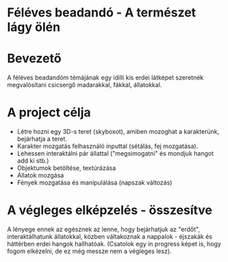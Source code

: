 # Féléves beadandó - A természet lágy ölén
# Bevezető
A féléves beadandóm témájának egy idilli kis erdei látképet szeretnék megvalósítani csicsergő madarakkal, fákkal, állatokkal.
# A project célja
- Létre hozni egy 3D-s teret (skyboxot), amiben mozoghat a karakterünk, bejárhatja a teret.
- Karakter mozgatás felhasználó inputtal (sétálás, fej mozgatása).
- Lehessen interaktálni pár állattal ("megsimogatni" és mondjuk hangot add ki stb.)
- Objektumok betöltése, textúrázása
- Állatok mozgása
- Fények mozgatása és manipulálása (napszak változás)
# A végleges elképzelés - összesítve
A lényege ennek az egésznek az lenne, hogy bejárhatjuk az "erdőt", interaktálhatunk állatokkal, közben váltakoznak a nappalok - éjszakák és háttérben erdei hangok hallhatóak.
(Csatolok egy in progress képet is, hogy fogom elkézelni, de ez még messze nem a végleges lesz).
